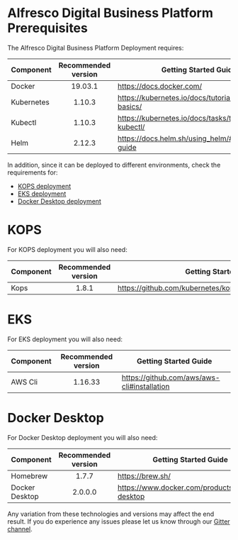 # Alfresco Digital Business Platform Prerequisites

The Alfresco Digital Business Platform Deployment requires:

| Component   | Recommended version | Getting Started Guide |
| ------------|:-----------: | ---------------------- |
| Docker      | 19.03.1      | https://docs.docker.com/ |
| Kubernetes  | 1.10.3       | https://kubernetes.io/docs/tutorials/kubernetes-basics/ |
| Kubectl     | 1.10.3       | https://kubernetes.io/docs/tasks/tools/install-kubectl/ |
| Helm        | 2.12.3       | https://docs.helm.sh/using_helm/#quickstart-guide |

In addition, since it can be deployed to different environments, check the requirements for:
- [KOPS deployment](#KOPS)
- [EKS deployment](#EKS)
- [Docker Desktop deployment](#Docker-Desktop)

# KOPS
For KOPS deployment you will also need:

| Component   | Recommended version | Getting Started Guide |
| ------------|:-----------: | ---------------------- |
| Kops        | 1.8.1        | https://github.com/kubernetes/kops/blob/master/docs/aws.md |

# EKS
For EKS deployment you will also need:

| Component   | Recommended version | Getting Started Guide |
| ------------|:-----------: | ---------------------- |
| AWS Cli     | 1.16.33      | https://github.com/aws/aws-cli#installation |

# Docker Desktop
For Docker Desktop deployment you will also need:

| Component          | Recommended version | Getting Started Guide |
| -------------------| :--------------: | ----------------------   |
| Homebrew           |  1.7.7           | https://brew.sh/         |
| Docker Desktop     |  2.0.0.0         | https://www.docker.com/products/docker-desktop |

Any variation from these technologies and versions may affect the end result. If you do experience any issues please let us know through our [Gitter channel](https://gitter.im/Alfresco/platform-services?utm_source=share-link&utm_medium=link&utm_campaign=share-link).
